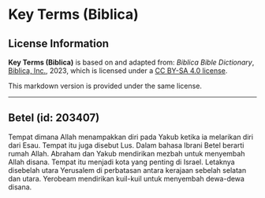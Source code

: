# Key Terms (Biblica)

## License Information

**Key Terms (Biblica)** is based on and adapted from: _Biblica Bible Dictionary_, [Biblica, Inc.](https://www.biblica.com/), 2023, which is licensed under a [CC BY-SA 4.0 license](https://creativecommons.org/licenses/by-sa/4.0/legalcode.en).

This markdown version is provided under the same license.



--------------------------------

## Betel (id: 203407)

Tempat dimana Allah menampakkan diri pada Yakub ketika ia melarikan diri dari Esau. Tempat itu juga disebut Lus. Dalam bahasa Ibrani Betel berarti rumah Allah. Abraham dan Yakub mendirikan mezbah untuk menyembah Allah disana. Tempat itu menjadi kota yang penting di Israel. Letaknya disebelah utara Yerusalem di perbatasan antara kerajaan sebelah selatan dan utara. Yerobeam mendirikan kuil\-kuil untuk menyembah dewa\-dewa disana.


